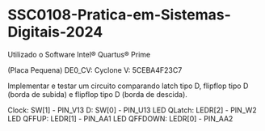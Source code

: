# SSC0108-Pratica-em-Sistemas-Digitais-2024

Utilizado o Software Intel® Quartus® Prime

(Placa Pequena) DE0_CV:
Cyclone V: 5CEBA4F23C7

Implementar e testar um circuito comparando latch tipo D, flipflop tipo D (borda de subida) e flipflop tipo D (borda de descida).

Clock: SW[1] - PIN_V13
D: SW[0] - PIN_U13
LED QLatch: LEDR[2] - PIN_W2
LED QFFUP: LEDR[1] - PIN_AA1
LED QFFDOWN: LEDR[0] - PIN_AA2